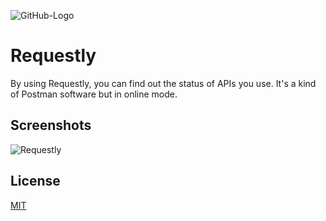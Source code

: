 ![GitHub-Logo](https://user-images.githubusercontent.com/8419324/133998535-4a2da4e2-bf25-4477-a04f-6e130baa55c0.png)


# Requestly

By using Requestly, you can find out the status of APIs you use.
It's a kind of Postman software but in online mode.


## Screenshots

![Requestly](https://user-images.githubusercontent.com/8419324/135667992-8d806882-e8e8-4121-9c28-2c58cd4ce500.png)


## License

[MIT](https://choosealicense.com/licenses/mit/)

